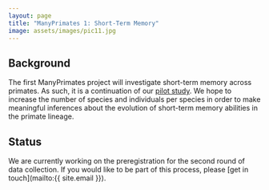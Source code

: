 ```yaml
---
layout: page
title: "ManyPrimates 1: Short-Term Memory"
image: assets/images/pic11.jpg
---
```


## Background

The first ManyPrimates project will investigate short-term memory across primates. As such, it is a continuation of our [pilot study](pilot.html "pilot study"). We hope to increase the number of species and individuals per species in order to make meaningful inferences about the evolution of short-term memory abilities in the primate lineage.

## Status

We are currently working on the preregistration for the second round of data collection. If you would like to be part of this process, please [get in touch](mailto:{{ site.email }}).



